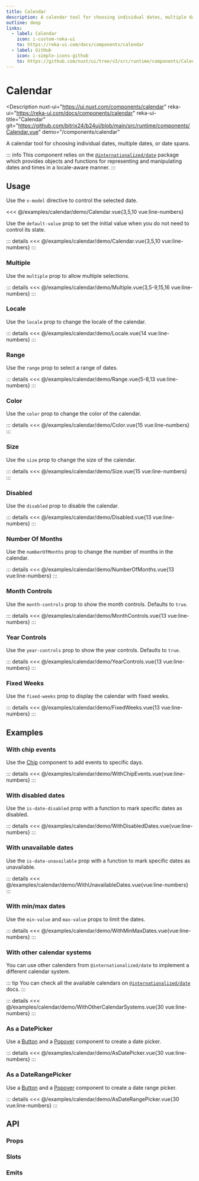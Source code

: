 ```yaml
---
title: Calendar
description: A calendar tool for choosing individual dates, multiple dates, or date spans.
outline: deep
links:
  - label: Calendar
    icon: i-custom-reka-ui
    to: https://reka-ui.com/docs/components/calendar
  - label: GitHub
    icon: i-simple-icons-github
    to: https://github.com/nuxt/ui/tree/v3/src/runtime/components/Calendar.vue
---
```

<script setup>
import CalendarExample from '/examples/calendar/Calendar.vue';
import CalendarDefaultExample from '/examples/calendar/CalendarDefault.vue';
import LocaleExample from '/examples/calendar/Locale.vue';
import MultipleExample from '/examples/calendar/Multiple.vue';
import RangeExample from '/examples/calendar/Range.vue';
import ColorExample from '/examples/calendar/Color.vue';
import SizeExample from '/examples/calendar/Size.vue';
import DisabledExample from '/examples/calendar/Disabled.vue';
import NumberOfMonthsExample from '/examples/calendar/NumberOfMonths.vue';
import MonthControlsExample from '/examples/calendar/MonthControls.vue';
import YearControlsExample from '/examples/calendar/YearControls.vue';
import FixedWeeksExample from '/examples/calendar/FixedWeeks.vue';
import WithChipEventsExample from '/examples/calendar/WithChipEvents.vue';
import WithDisabledDatesExample from '/examples/calendar/WithDisabledDates.vue';
import WithUnavailableDatesExample from '/examples/calendar/WithUnavailableDates.vue';
import WithMinMaxDatesExample from '/examples/calendar/WithMinMaxDates.vue';
import WithOtherCalendarSystemsExample from '/examples/calendar/WithOtherCalendarSystems.vue';
import AsDatePickerExample from '/examples/calendar/AsDatePicker.vue';
import AsDateRangePickerExample from '/examples/calendar/AsDateRangePicker.vue';
</script>
# Calendar

<Description
  nuxt-ui="https://ui.nuxt.com/components/calendar"
  reka-ui="https://reka-ui.com/docs/components/calendar"
  reka-ui-title="Calendar"
  git="https://github.com/bitrix24/b24ui/blob/main/src/runtime/components/Calendar.vue"
  demo="/components/calendar"
>
  A calendar tool for choosing individual dates, multiple dates, or date spans.
</Description>

::: info
This component relies on the [`@internationalized/date`](https://react-spectrum.adobe.com/internationalized/date/index.html) package which provides objects and functions for representing and manipulating dates and times in a locale-aware manner.
:::

## Usage

Use the `v-model` directive to control the selected date.

<div class="lg:min-h-[160px]">
  <ClientOnly>
    <CalendarExample />
  </ClientOnly>
</div>

<<< @/examples/calendar/demo/Calendar.vue{3,5,10 vue:line-numbers}

Use the `default-value` prop to set the initial value when you do not need to control its state.

<div class="lg:min-h-[160px]">
  <ClientOnly>
    <CalendarDefaultExample />
  </ClientOnly>
</div>

::: details
<<< @/examples/calendar/demo/Calendar.vue{3,5,10 vue:line-numbers}
:::

### Multiple

Use the `multiple` prop to allow multiple selections.

<div class="lg:min-h-[160px]">
  <ClientOnly>
    <MultipleExample />
  </ClientOnly>
</div>

::: details
<<< @/examples/calendar/demo/Multiple.vue{3,5-9,15,16 vue:line-numbers}
:::

### Locale

Use the `locale` prop to change the locale of the calendar.

<div class="lg:min-h-[275px]">
  <ClientOnly>
    <LocaleExample />
  </ClientOnly>
</div>

::: details
<<< @/examples/calendar/demo/Locale.vue{14 vue:line-numbers}
:::

### Range

Use the `range` prop to select a range of dates.

<div class="lg:min-h-[160px]">
  <ClientOnly>
    <RangeExample />
  </ClientOnly>
</div>

::: details
<<< @/examples/calendar/demo/Range.vue{5-8,13 vue:line-numbers}
:::

### Color

Use the `color` prop to change the color of the calendar.

<div class="lg:min-h-[275px]">
  <ClientOnly>
    <ColorExample />
  </ClientOnly>
</div>

::: details
<<< @/examples/calendar/demo/Color.vue{15 vue:line-numbers}
:::

### Size

Use the `size` prop to change the size of the calendar.

<div class="lg:min-h-[275px]">
  <ClientOnly>
    <SizeExample />
  </ClientOnly>
</div>

::: details
<<< @/examples/calendar/demo/Size.vue{15 vue:line-numbers}
:::

### Disabled

Use the `disabled` prop to disable the calendar.

<div class="lg:min-h-[275px]">
  <ClientOnly>
    <DisabledExample />
  </ClientOnly>
</div>

::: details
<<< @/examples/calendar/demo/Disabled.vue{13 vue:line-numbers}
:::

### Number Of Months

Use the `numberOfMonths` prop to change the number of months in the calendar.

<div class="lg:min-h-[275px]">
  <ClientOnly>
    <NumberOfMonthsExample />
  </ClientOnly>
</div>

::: details
<<< @/examples/calendar/demo/NumberOfMonths.vue{13 vue:line-numbers}
:::

### Month Controls

Use the `month-controls` prop to show the month controls. Defaults to `true`.

<div class="lg:min-h-[275px]">
  <ClientOnly>
    <MonthControlsExample />
  </ClientOnly>
</div>

::: details
<<< @/examples/calendar/demo/MonthControls.vue{13 vue:line-numbers}
:::

### Year Controls

Use the `year-controls` prop to show the year controls. Defaults to `true`.

<div class="lg:min-h-[275px]">
  <ClientOnly>
    <YearControlsExample />
  </ClientOnly>
</div>

::: details
<<< @/examples/calendar/demo/YearControls.vue{13 vue:line-numbers}
:::

### Fixed Weeks

Use the `fixed-weeks` prop to display the calendar with fixed weeks.

<div class="lg:min-h-[275px]">
  <ClientOnly>
    <FixedWeeksExample />
  </ClientOnly>
</div>

::: details
<<< @/examples/calendar/demo/FixedWeeks.vue{13 vue:line-numbers}
:::

## Examples

### With chip events

Use the [Chip](/components/chip) component to add events to specific days.

<div class="lg:min-h-[160px]">
  <ClientOnly>
    <WithChipEventsExample />
  </ClientOnly>
</div>

::: details
<<< @/examples/calendar/demo/WithChipEvents.vue{vue:line-numbers}
:::

### With disabled dates

Use the `is-date-disabled` prop with a function to mark specific dates as disabled.

<div class="lg:min-h-[160px]">
  <ClientOnly>
    <WithDisabledDatesExample />
  </ClientOnly>
</div>

::: details
<<< @/examples/calendar/demo/WithDisabledDates.vue{vue:line-numbers}
:::

### With unavailable dates

Use the `is-date-unavailable` prop with a function to mark specific dates as unavailable.

<div class="lg:min-h-[160px]">
  <ClientOnly>
    <WithUnavailableDatesExample />
  </ClientOnly>
</div>

::: details
<<< @/examples/calendar/demo/WithUnavailableDates.vue{vue:line-numbers}
:::

### With min/max dates

Use the `min-value` and `max-value` props to limit the dates.

<div class="lg:min-h-[160px]">
  <ClientOnly>
    <WithMinMaxDatesExample />
  </ClientOnly>
</div>

::: details
<<< @/examples/calendar/demo/WithMinMaxDates.vue{vue:line-numbers}
:::

### With other calendar systems

You can use other calenders from `@internationalized/date` to implement a different calendar system. 

::: tip
You can check all the available calendars on [`@internationalized/date`](https://react-spectrum.adobe.com/internationalized/date/Calendar.html#implementations) docs.
:::

<div class="lg:min-h-[160px]">
  <ClientOnly>
    <WithOtherCalendarSystemsExample />
  </ClientOnly>
</div>

::: details
<<< @/examples/calendar/demo/WithOtherCalendarSystems.vue{30 vue:line-numbers}
:::

### As a DatePicker

Use a [Button](/components/button) and a [Popover](/components/popover) component to create a date picker.

<div class="lg:min-h-[160px]">
  <ClientOnly>
    <AsDatePickerExample />
  </ClientOnly>
</div>

::: details
<<< @/examples/calendar/demo/AsDatePicker.vue{30 vue:line-numbers}
:::

### As a DateRangePicker

Use a [Button](/components/button) and a [Popover](/components/popover) component to create a date range picker.

<div class="lg:min-h-[160px]">
  <ClientOnly>
    <AsDateRangePickerExample />
  </ClientOnly>
</div>

::: details
<<< @/examples/calendar/demo/AsDateRangePicker.vue{30 vue:line-numbers}
:::

## API

### Props

<ComponentProps component="Calendar" />

### Slots

<ComponentSlots component="Calendar" />

### Emits

<ComponentEmits component="Calendar" />
